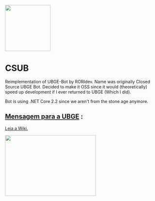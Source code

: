 <img src="https://i.imgur.com/M28Okux.png" height="152" width="150">

# CSUB
Reimplementation of UBGE-Bot by RORIdev.
Name was originally Closed Source UBGE Bot. Decided to make it OSS since it would (theoretically) speed up development if I ever returned to UBGE (Which I did). 

Bot is using .NET Core 2.2 since we aren't from the stone age anymore.

## [Mensagem para a UBGE](https://github.com/RORIdev/CSUB/wiki) : 
[Leia a Wiki.](https://github.com/RORIdev/CSUB/wiki)

<img src="https://media.discordapp.net/attachments/621459861745565708/634151012906827797/unknown.png" height="200" width="300">
